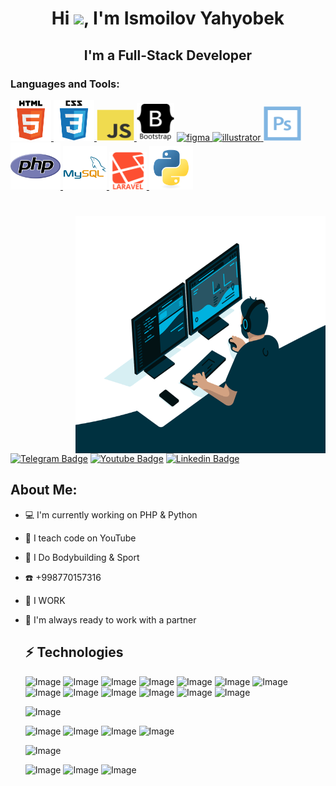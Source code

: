 <h1 align="center">Hi <img src="https://raw.githubusercontent.com/aemmadi/aemmadi/master/wave.gif" width="30px">, I'm Ismoilov Yahyobek</h1>
<h2 align="center">I'm a Full-Stack Developer</h2>

<h3 align="left">Languages and Tools:</h3>
<p align="left"> <a href="https://www.w3.org/html/" target="_blank" rel="noreferrer"> <img src="https://raw.githubusercontent.com/devicons/devicon/master/icons/html5/html5-original-wordmark.svg" alt="html5" width="65" height="65"/> <a href="https://www.w3schools.com/css/" target="_blank" rel="noreferrer"> <img src="https://raw.githubusercontent.com/devicons/devicon/master/icons/css3/css3-original-wordmark.svg" alt="css3" width="65" height="65"/> </a>  <a href="https://developer.mozilla.org/en-US/docs/Web/JavaScript" target="_blank" rel="noreferrer"> <img src="https://raw.githubusercontent.com/devicons/devicon/master/icons/javascript/javascript-original.svg" alt="javascript" width="60" height="50"/> </a> <img src="https://raw.githubusercontent.com/devicons/devicon/master/icons/bootstrap/bootstrap-plain-wordmark.svg" alt="bootstrap" width="60" height="60"/> </a> <a href="https://www.figma.com/" target="_blank" rel="noreferrer"> <img src="https://www.vectorlogo.zone/logos/figma/figma-icon.svg" alt="figma" width="55" height="55"/> </a> <a href="https://www.adobe.com/in/products/illustrator.html" target="_blank" rel="noreferrer"> <img src="https://www.vectorlogo.zone/logos/adobe_illustrator/adobe_illustrator-icon.svg" alt="illustrator" width="55" height="50"/> </a> <a href="https://www.photoshop.com/en" target="_blank" rel="noreferrer"> <img src="https://raw.githubusercontent.com/devicons/devicon/master/icons/photoshop/photoshop-line.svg" alt="photoshop" width="60" height="55"/> </a> <a href="https://www.php.net" target="_blank" rel="noreferrer"> <img src="https://raw.githubusercontent.com/devicons/devicon/master/icons/php/php-original.svg" alt="php" width="80" height="75"/> </a> <a href="https://www.mysql.com/" target="_blank" rel="noreferrer"> <img src="https://raw.githubusercontent.com/devicons/devicon/master/icons/mysql/mysql-original-wordmark.svg" alt="mysql" width="70" height="70"/> </a> <a href="https://laravel.com/" target="_blank" rel="noreferrer"> <img src="https://raw.githubusercontent.com/devicons/devicon/master/icons/laravel/laravel-plain-wordmark.svg" alt="laravel" width="60" height="60"/> </a> <a href="https://www.python.org" target="_blank" rel="noreferrer"> <img src="https://raw.githubusercontent.com/devicons/devicon/master/icons/python/python-original.svg" alt="python" width="70" height="70"/> </a> </p>

#  <img align="right" alt="GIF" src="https://github.com/Yahyobek-Coder/Yahyobek-Coder/blob/main/code.gif?raw=true" width="400" height="380" />
  
  [![Telegram Badge](https://img.shields.io/badge/@Dasturchi1111-2CA5E0?style=flat-square&logo=telegram&logoColor=white&link=https://t.me/Dasturchi1111)](https://t.me/Dasturchi1111)
  [![Youtube Badge](https://img.shields.io/badge/@YAHYOBEK_CODER-FF0004?style=flat-square&logo=youtube&logoColor=white&link=https://www.youtube.com/@YAHYOBEK_CODER)](https://www.youtube.com/@YAHYOBEK_CODER)
  [![Linkedin Badge](https://img.shields.io/badge/-yahyobek_ismoilov-blue?style=flat-square&logo=Linkedin&logoColor=white&link=https://www.linkedin.com/in/yahyobek-ismoilov-35a363276//)](https://www.linkedin.com/in/yahyobek-ismoilov-35a363276/) 
  
 <h2 align="left"> About Me:</h2>

- :computer: I'm currently working on PHP & Python
- :triangular_flag_on_post: I teach code on YouTube
- :muscle: I Do Bodybuilding & Sport
- ☎️ +998770157316
- 💯 I WORK
- 🤝 I'm always ready to work with a partner

  <h2 align="left"> ⚡️ Technologies</h2>

  ![Image](https://img.shields.io/badge/-HTML5-E34F26?style=for-the-badge&logo=html5&logoColor=white) 
  ![Image](https://img.shields.io/badge/-CSS3-1572B6?style=for-the-badge&logo=css3)
  ![Image](https://img.shields.io/badge/JavaScript-323330?style=for-the-badge&logo=javascript&logoColor=F7DF1E)
  ![Image](https://img.shields.io/badge/-Bootstrap-563D7C?style=for-the-badge&logo=bootstrap)
  ![Image](https://img.shields.io/badge/Sass-CC6699?style=for-the-badge&logo=sass&logoColor=white)
  ![Image](https://img.shields.io/badge/jQuery-0769AD?style=for-the-badge&logo=jquery&logoColor=white)
  ![Image](https://img.shields.io/badge/Git-F05032?style=for-the-badge&logo=git&logoColor=white)
  ![Image](https://img.shields.io/badge/php-777BB4?style=for-the-badge&logo=php&logoColor=white)
  ![Image](https://img.shields.io/badge/MySQL-005C84?style=for-the-badge&logo=mysql&logoColor=white)
  ![Image](https://img.shields.io/badge/Xampp-F37623?style=for-the-badge&logo=xampp&logoColor=white)
  ![Image](https://img.shields.io/badge/Figma-F24E1E?style=for-the-badge&logo=figma&logoColor=white)
  ![Image](https://img.shields.io/badge/Adobe%20Photoshop-31A8FF?style=for-the-badge&logo=Adobe%20Photoshop&logoColor=black)
  ![Image](https://img.shields.io/badge/Adobe%20Illustrator-FF9A00?style=for-the-badge&logo=adobe%20illustrator&logoColor=fff)

  ![Image](https://img.shields.io/badge/Netlify-00C7B7?style=for-the-badge&logo=netlify&logoColor=white)

  ![Image](https://img.shields.io/badge/VSCode-0078D4?style=for-the-badge&logo=visual%20studio%20code&logoColor=white)
  ![Image](https://img.shields.io/badge/sublime_text-%23575757.svg?&style=for-the-badge&logo=sublime-text&logoColor=important)
  ![Image](https://img.shields.io/badge/Atom-66595C?style=for-the-badge&logo=Atom&logoColor=A1D993)
  ![Image](https://img.shields.io/badge/PyCharm-000000.svg?&style=for-the-badge&logo=PyCharm&logoColor=FCF84C)

  ![Image](https://img.shields.io/badge/Counter_Strike-000000?style=for-the-badge&logo=counter-strike&logoColor=white)

  ![Image](https://img.shields.io/badge/Telegram-2CA5E0?style=for-the-badge&logo=telegram&logoColor=white)
  ![Image](	https://img.shields.io/badge/YouTube-FF0000?style=for-the-badge&logo=youtube&logoColor=white)
  ![Image](https://img.shields.io/badge/GitHub_Actions-2088FF?style=for-the-badge&logo=github-actions&logoColor=white)


